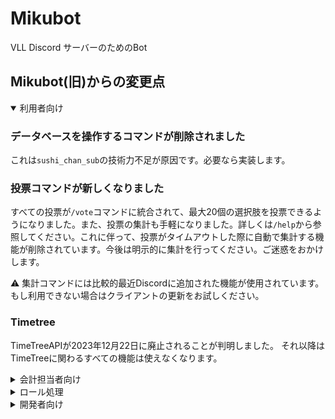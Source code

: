 # Mikubot

VLL Discord サーバーのためのBot

## Mikubot(旧)からの変更点

<details open>
<summary>利用者向け</summary>

### データベースを操作するコマンドが削除されました

これは`sushi_chan_sub`の技術力不足が原因です。必要なら実装します。

### 投票コマンドが新しくなりました

すべての投票が`/vote`コマンドに統合されて、最大20個の選択肢を投票できるようになりました。また、投票の集計も手軽になりました。詳しくは`/help`から参照してください。これに伴って、投票がタイムアウトした際に自動で集計する機能が削除されています。今後は明示的に集計を行ってください。ご迷惑をおかけします。

⚠️ 集計コマンドには比較的最近Discordに追加された機能が使用されています。もし利用できない場合はクライアントの更新をお試しください。

### Timetree

TimeTreeAPIが2023年12月22日に廃止されることが判明しました。
それ以降はTimeTreeに関わるすべての機能は使えなくなります。

</details>

<details>
<summary>会計担当者向け</summary>

### **部費未納ロールの処理が一部廃止されました**

詳しくは[こちら](#ロール関係の処理が一部変更されました)をご覧ください。
</details>

<details>
<summary>ロール処理</summary>

### ロール関係の処理が一部変更されました

WIP

</details>

<details>
<summary>開発者向け</summary>

### `poetry`と`pre-commit`を使用するようになりました

pipではなくpoetryを使用するようになりました。また、pre-commitを使用して
デプロイ用`requirements.txt`の自動生成を行うようになりました。

### 依存ライブラリを更新しました

`discord.py v1.7.3`及び`dislash.py`は今後利用できなくなる可能性があるため、`discord.py v2`ベースですべて書き直しました。

### ファイル分割

単一ファイルにすべての処理が書かれていたものを[Extension](https://discordpy.readthedocs.io/ja/latest/ext/commands/extensions.html)ベースのファイル分割に変更しました。

**app/\*\*/cog.py** という名前のファイル<u>**のみ**</u>が読み込まれます。

### スニペット

VSCode向けの新規Cog作成スニペットを追加してあります。

### CI

- `pre-commit`を使用して、基本的なコードチェックと`requirements.txt`の自動生成を行っています。
- Dockerイメージのビルドまでを事前にテストしています。(起動確認はしていません)
- typoチェッカーも回しています。

### ビルド

現在は`sushi_chan_sub`が開発用に使っている`PaaS`向けのDockerfileになっています。
あとからGCP向けに書き直します。

### 謎のライブラリ(experimental)

`components/ui`以下に実験的な謎のUIライブラリがあります。今後ドキュメントを書くかもしれません。

</details>
